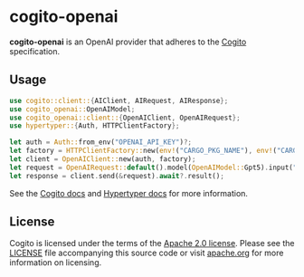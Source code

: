 # cogito-openai

**cogito-openai** is an OpenAI provider that adheres to the [Cogito]
specification.

## Usage

```rust
use cogito::client::{AIClient, AIRequest, AIResponse};
use cogito_openai::OpenAIModel;
use cogito_openai::client::{OpenAIClient, OpenAIRequest};
use hypertyper::{Auth, HTTPClientFactory};

let auth = Auth::from_env("OPENAI_API_KEY")?;
let factory = HTTPClientFactory::new(env!("CARGO_PKG_NAME"), env!("CARGO_PKG_VERSION"));
let client = OpenAIClient::new(auth, factory);
let request = OpenAIRequest::default().model(OpenAIModel::Gpt5).input("Write me a haiku.");
let response = client.send(&request).await?.result();
```

See the [Cogito docs] and [Hypertyper docs] for more information.

## License

Cogito is licensed under the terms of the [Apache 2.0 license][LICENSE].
Please see the [LICENSE] file accompanying this source code or visit
[apache.org] for more information on licensing.

[Cogito]: https://crates.io/crates/cogito
[Cogito docs]: https://docs.rs/cogito
[Hypertyper docs]: https://docs.rs/hypertyper
[apache.org]: https://www.apache.org/licenses/LICENSE-2.0
[LICENSE]: LICENSE
